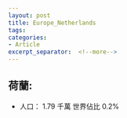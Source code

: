 ```yaml
---
layout: post
title: Europe_Netherlands
tags: 
categories:
- Article
excerpt_separator:  <!--more-->
---
```

## 荷蘭:
- 人口： 1.79 千萬 世界佔比 0.2%